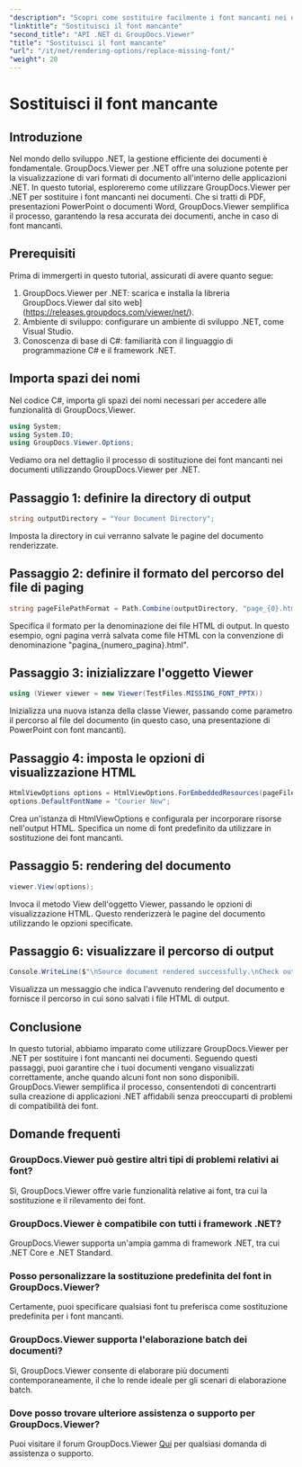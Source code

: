 ```yaml
---
"description": "Scopri come sostituire facilmente i font mancanti nei documenti .NET utilizzando GroupDocs.Viewer. Garantisci un rendering accurato con semplici passaggi."
"linktitle": "Sostituisci il font mancante"
"second_title": "API .NET di GroupDocs.Viewer"
"title": "Sostituisci il font mancante"
"url": "/it/net/rendering-options/replace-missing-font/"
"weight": 20
---
```


# Sostituisci il font mancante

## Introduzione
Nel mondo dello sviluppo .NET, la gestione efficiente dei documenti è fondamentale. GroupDocs.Viewer per .NET offre una soluzione potente per la visualizzazione di vari formati di documento all'interno delle applicazioni .NET. In questo tutorial, esploreremo come utilizzare GroupDocs.Viewer per .NET per sostituire i font mancanti nei documenti. Che si tratti di PDF, presentazioni PowerPoint o documenti Word, GroupDocs.Viewer semplifica il processo, garantendo la resa accurata dei documenti, anche in caso di font mancanti.
## Prerequisiti
Prima di immergerti in questo tutorial, assicurati di avere quanto segue:
1. GroupDocs.Viewer per .NET: scarica e installa la libreria GroupDocs.Viewer dal sito web](https://releases.groupdocs.com/viewer/net/).
2. Ambiente di sviluppo: configurare un ambiente di sviluppo .NET, come Visual Studio.
3. Conoscenza di base di C#: familiarità con il linguaggio di programmazione C# e il framework .NET.

## Importa spazi dei nomi
Nel codice C#, importa gli spazi dei nomi necessari per accedere alle funzionalità di GroupDocs.Viewer.

```csharp
using System;
using System.IO;
using GroupDocs.Viewer.Options;
```

Vediamo ora nel dettaglio il processo di sostituzione dei font mancanti nei documenti utilizzando GroupDocs.Viewer per .NET.
## Passaggio 1: definire la directory di output
```csharp
string outputDirectory = "Your Document Directory";
```
Imposta la directory in cui verranno salvate le pagine del documento renderizzate.
## Passaggio 2: definire il formato del percorso del file di paging
```csharp
string pageFilePathFormat = Path.Combine(outputDirectory, "page_{0}.html");
```
Specifica il formato per la denominazione dei file HTML di output. In questo esempio, ogni pagina verrà salvata come file HTML con la convenzione di denominazione "pagina_{numero_pagina}.html".
## Passaggio 3: inizializzare l'oggetto Viewer
```csharp
using (Viewer viewer = new Viewer(TestFiles.MISSING_FONT_PPTX))
```
Inizializza una nuova istanza della classe Viewer, passando come parametro il percorso al file del documento (in questo caso, una presentazione di PowerPoint con font mancanti).
## Passaggio 4: imposta le opzioni di visualizzazione HTML
```csharp
HtmlViewOptions options = HtmlViewOptions.ForEmbeddedResources(pageFilePathFormat);
options.DefaultFontName = "Courier New";
```
Crea un'istanza di HtmlViewOptions e configurala per incorporare risorse nell'output HTML. Specifica un nome di font predefinito da utilizzare in sostituzione dei font mancanti.
## Passaggio 5: rendering del documento
```csharp
viewer.View(options);
```
Invoca il metodo View dell'oggetto Viewer, passando le opzioni di visualizzazione HTML. Questo renderizzerà le pagine del documento utilizzando le opzioni specificate.
## Passaggio 6: visualizzare il percorso di output
```csharp
Console.WriteLine($"\nSource document rendered successfully.\nCheck output in {outputDirectory}.");
```
Visualizza un messaggio che indica l'avvenuto rendering del documento e fornisce il percorso in cui sono salvati i file HTML di output.

## Conclusione
In questo tutorial, abbiamo imparato come utilizzare GroupDocs.Viewer per .NET per sostituire i font mancanti nei documenti. Seguendo questi passaggi, puoi garantire che i tuoi documenti vengano visualizzati correttamente, anche quando alcuni font non sono disponibili. GroupDocs.Viewer semplifica il processo, consentendoti di concentrarti sulla creazione di applicazioni .NET affidabili senza preoccuparti di problemi di compatibilità dei font.
## Domande frequenti
### GroupDocs.Viewer può gestire altri tipi di problemi relativi ai font?
Sì, GroupDocs.Viewer offre varie funzionalità relative ai font, tra cui la sostituzione e il rilevamento dei font.
### GroupDocs.Viewer è compatibile con tutti i framework .NET?
GroupDocs.Viewer supporta un'ampia gamma di framework .NET, tra cui .NET Core e .NET Standard.
### Posso personalizzare la sostituzione predefinita del font in GroupDocs.Viewer?
Certamente, puoi specificare qualsiasi font tu preferisca come sostituzione predefinita per i font mancanti.
### GroupDocs.Viewer supporta l'elaborazione batch dei documenti?
Sì, GroupDocs.Viewer consente di elaborare più documenti contemporaneamente, il che lo rende ideale per gli scenari di elaborazione batch.
### Dove posso trovare ulteriore assistenza o supporto per GroupDocs.Viewer?
Puoi visitare il forum GroupDocs.Viewer [Qui](https://forum.groupdocs.com/c/viewer/9) per qualsiasi domanda di assistenza o supporto.